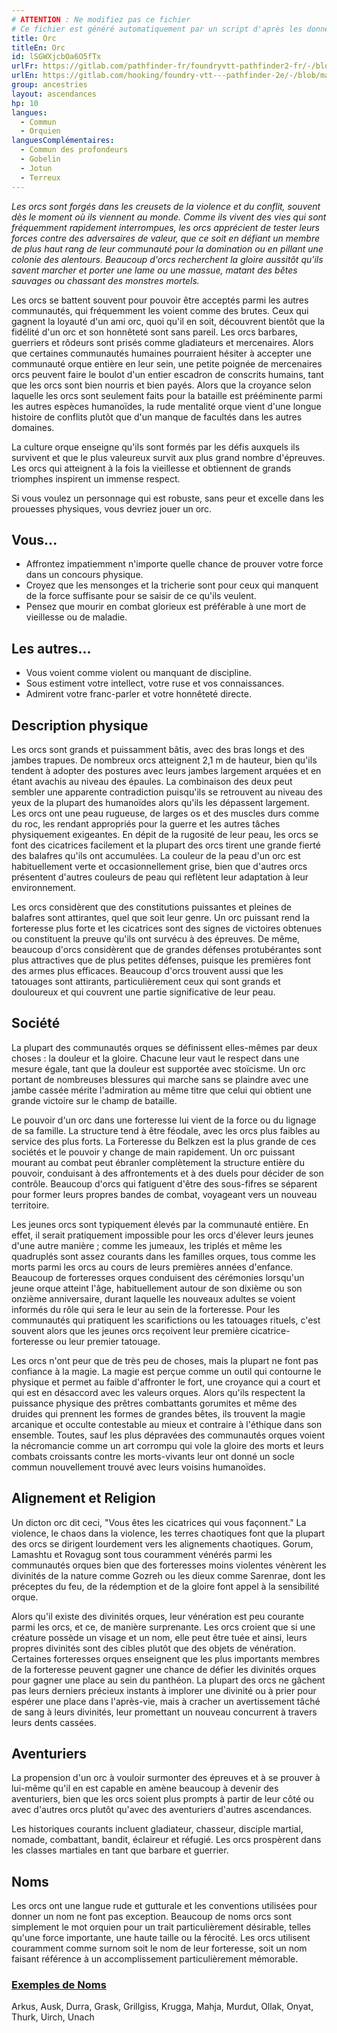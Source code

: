 ```yaml
---
# ATTENTION : Ne modifiez pas ce fichier
# Ce fichier est généré automatiquement par un script d'après les données du module Foundry VTT officiel et de sa traduction
title: Orc
titleEn: Orc
id: lSGWXjcbOa6O5fTx
urlFr: https://gitlab.com/pathfinder-fr/foundryvtt-pathfinder2-fr/-/blob/master/data/ancestries/lSGWXjcbOa6O5fTx.htm
urlEn: https://gitlab.com/hooking/foundry-vtt---pathfinder-2e/-/blob/master/packs/data/ancestries.db/orc.json
group: ancestries
layout: ascendances
hp: 10
langues:
  - Commun
  - Orquien
languesComplémentaires:
  - Commun des profondeurs
  - Gobelin
  - Jotun
  - Terreux
---
```

*Les orcs sont forgés dans les creusets de la violence et du conflit, souvent dès le moment où ils viennent au monde. Comme ils vivent des vies qui sont fréquemment rapidement interrompues, les orcs apprécient de tester leurs forces contre des adversaires de valeur, que ce soit en défiant un membre de plus haut rang de leur communauté pour la domination ou en pillant une colonie des alentours. Beaucoup d'orcs recherchent la gloire aussitôt qu'ils savent marcher et porter une lame ou une massue, matant des bêtes sauvages ou chassant des monstres mortels.*

Les orcs se battent souvent pour pouvoir être acceptés parmi les autres communautés, qui fréquemment les voient comme des brutes. Ceux qui gagnent la loyauté d'un ami orc, quoi qu'il en soit, découvrent bientôt que la fidélité d'un orc et son honnêteté sont sans pareil. Les orcs barbares, guerriers et rôdeurs sont prisés comme gladiateurs et mercenaires. Alors que certaines communautés humaines pourraient hésiter à accepter une communauté orque entière en leur sein, une petite poignée de mercenaires orcs peuvent faire le boulot d'un entier escadron de conscrits humains, tant que les orcs sont bien nourris et bien payés. Alors que la croyance selon laquelle les orcs sont seulement faits pour la bataille est prééminente parmi les autres espèces humanoïdes, la rude mentalité orque vient d'une longue histoire de conflits plutôt que d'un manque de facultés dans les autres domaines.

La culture orque enseigne qu'ils sont formés par les défis auxquels ils survivent et que le plus valeureux survit aux plus grand nombre d'épreuves. Les orcs qui atteignent à la fois la vieillesse et obtiennent de grands triomphes inspirent un immense respect.

Si vous voulez un personnage qui est robuste, sans peur et excelle dans les prouesses physiques, vous devriez jouer un orc.

## Vous...

- Affrontez impatiemment n'importe quelle chance de prouver votre force dans un concours physique.
- Croyez que les mensonges et la tricherie sont pour ceux qui manquent de la force suffisante pour se saisir de ce qu'ils veulent.
- Pensez que mourir en combat glorieux est préférable à une mort de vieillesse ou de maladie.

## Les autres...

- Vous voient comme violent ou manquant de discipline.
- Sous estiment votre intellect, votre ruse et vos connaissances.
- Admirent votre franc-parler et votre honnêteté directe.

## Description physique

Les orcs sont grands et puissamment bâtis, avec des bras longs et des jambes trapues. De nombreux orcs atteignent 2,1 m de hauteur, bien qu'ils tendent à adopter des postures avec leurs jambes largement arquées et en étant avachis au niveau des épaules. La combinaison des deux peut sembler une apparente contradiction puisqu'ils se retrouvent au niveau des yeux de la plupart des humanoïdes alors qu'ils les dépassent largement. Les orcs ont une peau rugueuse, de larges os et des muscles durs comme du roc, les rendant appropriés pour la guerre et les autres tâches physiquement exigeantes. En dépit de la rugosité de leur peau, les orcs se font des cicatrices facilement et la plupart des orcs tirent une grande fierté des balafres qu'ils ont accumulées. La couleur de la peau d'un orc est habituellement verte et occasionnellement grise, bien que d'autres orcs présentent d'autres couleurs de peau qui reflètent leur adaptation à leur environnement.

Les orcs considèrent que des constitutions puissantes et pleines de balafres sont attirantes, quel que soit leur genre. Un orc puissant rend la forteresse plus forte et les cicatrices sont des signes de victoires obtenues ou constituent la preuve qu'ils ont survécu à des épreuves. De même, beaucoup d'orcs considèrent que de grandes défenses protubérantes sont plus attractives que de plus petites défenses, puisque les premières font des armes plus efficaces. Beaucoup d'orcs trouvent aussi que les tatouages sont attirants, particulièrement ceux qui sont grands et douloureux et qui couvrent une partie significative de leur peau.

## Société

La plupart des communautés orques se définissent elles-mêmes par deux choses : la douleur et la gloire. Chacune leur vaut le respect dans une mesure égale, tant que la douleur est supportée avec stoïcisme. Un orc portant de nombreuses blessures qui marche sans se plaindre avec une jambe cassée mérite l'admiration au même titre que celui qui obtient une grande victoire sur le champ de bataille.

Le pouvoir d'un orc dans une forteresse lui vient de la force ou du lignage de sa famille. La structure tend à être féodale, avec les orcs plus faibles au service des plus forts. La Forteresse du Belkzen est la plus grande de ces sociétés et le pouvoir y change de main rapidement. Un orc puissant mourant au combat peut ébranler complètement la structure entière du pouvoir, conduisant à des affrontements et à des duels pour décider de son contrôle. Beaucoup d'orcs qui fatiguent d'être des sous-fifres se séparent pour former leurs propres bandes de combat, voyageant vers un nouveau territoire.

Les jeunes orcs sont typiquement élevés par la communauté entière. En effet, il serait pratiquement impossible pour les orcs d'élever leurs jeunes d'une autre manière ; comme les jumeaux, les triplés et même les quadruplés sont assez courants dans les familles orques, tous comme les morts parmi les orcs au cours de leurs premières années d'enfance. Beaucoup de forteresses orques conduisent des cérémonies lorsqu'un jeune orque atteint l'âge, habituellement autour de son dixième ou son onzième anniversaire, durant laquelle les nouveaux adultes se voient informés du rôle qui sera le leur au sein de la forteresse. Pour les communautés qui pratiquent les scarifictions ou les tatouages rituels, c'est souvent alors que les jeunes orcs reçoivent leur première cicatrice-forteresse ou leur premier tatouage.

Les orcs n'ont peur que de très peu de choses, mais la plupart ne font pas confiance à la magie. La magie est perçue comme un outil qui contourne le physique et permet au faible d'affronter le fort, une croyance qui a court et qui est en désaccord avec les valeurs orques. Alors qu'ils respectent la puissance physique des prêtres combattants gorumites et même des druides qui prennent les formes de grandes bêtes, ils trouvent la magie arcanique et occulte contestable au mieux et contraire à l'éthique dans son ensemble. Toutes, sauf les plus dépravées des communautés orques voient la nécromancie comme un art corrompu qui vole la gloire des morts et leurs combats croissants contre les morts-vivants leur ont donné un socle commun nouvellement trouvé avec leurs voisins humanoïdes.

## Alignement et Religion

Un dicton orc dit ceci, "Vous êtes les cicatrices qui vous façonnent." La violence, le chaos dans la violence, les terres chaotiques font que la plupart des orcs se dirigent lourdement vers les alignements chaotiques. Gorum, Lamashtu et Rovagug sont tous couramment vénérés parmi les communautés orques bien que des forteresses moins violentes vénèrent les divinités de la nature comme Gozreh ou les dieux comme Sarenrae, dont les préceptes du feu, de la rédemption et de la gloire font appel à la sensibilité orque.

Alors qu'il existe des divinités orques, leur vénération est peu courante parmi les orcs, et ce, de manière surprenante. Les orcs croient que si une créature possède un visage et un nom, elle peut être tuée et ainsi, leurs propres divinités sont des cibles plutôt que des objets de vénération. Certaines forteresses orques enseignent que les plus importants membres de la forteresse peuvent gagner une chance de défier les divinités orques pour gagner une place au sein du panthéon. La plupart des orcs ne gâchent pas leurs derniers précieux instants à implorer une divinité ou à prier pour espérer une place dans l'après-vie, mais à cracher un avertissement tâché de sang à leurs divinités, leur promettant un nouveau concurrent à travers leurs dents cassées.

## Aventuriers

La propension d'un orc à vouloir surmonter des épreuves et à se prouver à lui-même qu'il en est capable en amène beaucoup à devenir des aventuriers, bien que les orcs soient plus prompts à partir de leur côté ou avec d'autres orcs plutôt qu'avec des aventuriers d'autres ascendances.

Les historiques courants incluent gladiateur, chasseur, disciple martial, nomade, combattant, bandit, éclaireur et réfugié. Les orcs prospèrent dans les classes martiales en tant que barbare et guerrier.

## Noms

Les orcs ont une langue rude et gutturale et les conventions utilisées pour donner un nom ne font pas exception. Beaucoup de noms orcs sont simplement le mot orquien pour un trait particulièrement désirable, telles qu'une force importante, une haute taille ou la férocité. Les orcs utilisent couramment comme surnom soit le nom de leur forteresse, soit un nom faisant référence à un accomplissement particulièrement mémorable.

### <span style="text-decoration: underline;">Exemples de Noms

Arkus, Ausk, Durra, Grask, Grillgiss, Krugga, Mahja, Murdut, Ollak, Onyat, Thurk, Uirch, Unach
